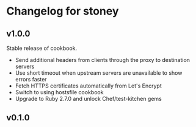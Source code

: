 # Changelog for stoney

## v1.0.0

Stable release of cookbook.

* Send additional headers from clients through the proxy to destination servers
* Use short timeout when upstream servers are unavailable to show errors faster
* Fetch HTTPS certificates automatically from Let's Encrypt
* Switch to using hostsfile cookbook
* Upgrade to Ruby 2.7.0 and unlock Chef/test-kitchen gems

## v0.1.0

